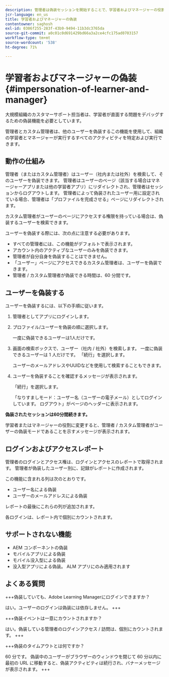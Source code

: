 ```yaml
---
description: 管理者は偽装セッションを開始することで、学習者およびマネージャーの役割が付与されているアカウントのユーザーに代わってログインできます。
jcr-language: en_us
title: 学習者およびマネージャーの偽装
contentowner: saghosh
exl-id: 0306f255-283f-43b9-9494-11b3dc3765da
source-git-commit: a0c01c0d691429bd66a3a2ce4cfc175ad0703157
workflow-type: tm+mt
source-wordcount: '538'
ht-degree: 71%

---
```


# 学習者およびマネージャーの偽装 {#impersonation-of-learner-and-manager}

大規模組織のカスタマーサポート担当者は、学習者が直面する問題をデバッグするための偽装機能を必要としています。

管理者とカスタム管理者は、他のユーザーを偽装するこの機能を使用して、組織の学習者とマネージャーが実行するすべてのアクティビティを特定および実行できます。

## 動作の仕組み

管理者（またはカスタム管理者）はユーザー（社内または社外）を検索して、そのユーザーを偽装できます。 管理者はユーザーのページ（該当する場合はマネージャーアプリまたは他の学習者アプリ）にリダイレクトされ、管理者はセッションからログアウトします。 管理者によって偽装されたユーザー用に設定されている場合、管理者は「プロファイルを完成させる」ページにリダイレクトされます。

カスタム管理者がユーザーのページにアクセスする権限を持っている場合は、偽装するユーザーを検索できます。

ユーザーを偽装する際には、次の点に注意する必要があります。

* すべての管理者には、この機能がデフォルトで表示されます。
* アカウント内のアクティブなユーザーのみを偽装できます。
* 管理者が自分自身を偽装することはできません。
* 「ユーザー」ページにアクセスできるカスタム管理者は、ユーザーを偽装できます。
* 管理者 / カスタム管理者が偽装できる時間は、60 分間です。

## ユーザーを偽装する

ユーザーを偽装するには、以下の手順に従います。

1. 管理者としてアプリにログインします。
1. プロファイル/ユーザーを偽装の順に選択します。

   一度に偽装できるユーザーは1人だけです。

1. 画面の検索ボックスで、ユーザー（社内 / 社外）を検索します。 一度に偽装できるユーザーは 1 人だけです。 「続行」を選択します。

   ユーザーのメールアドレスやUUIDなどを使用して検索することもできます。

1. ユーザーを偽装することを確認するメッセージが表示されます。

   「続行」を選択します。

   「なりすましモード：ユーザー名（ユーザーの電子メール）としてログインしています。 ログアウト」がページのヘッダーに表示されます。

**偽装されたセッションは60分間続きます。**

学習者またはマネージャーの役割に変更すると、管理者 / カスタム管理者がユーザーの偽装モードであることを示すメッセージが表示されます。

## ログインおよびアクセスレポート

管理者のログインとアクセス権は、ログインとアクセスのレポートで取得されます。 管理者が偽装したユーザー別に、記録がレポートに作成されます。

この機能に含まれる列は次のとおりです。

* ユーザー名による偽装
* ユーザーのメールアドレスによる偽装

レポートの最後にこれらの列が追加されます。

各ログインは、レポート内で個別にカウントされます。

## サポートされない機能

* AEM コンポーネントの偽装
* モバイルアプリによる偽装
* モバイル没入型による偽装
* 没入型アプリによる偽装。 ALM アプリにのみ適用されます

## よくある質問

+++偽装していても、Adobe Learning Managerにログインできますか？

はい。ユーザーのログインは偽装には依存しません。
+++

+++偽装イベントは一意にカウントされますか？

はい。偽装している管理者のログインアクセス / 訪問は、個別にカウントされます。
+++

+++偽装のタイムアウトとは何ですか？

60 分です。 偽装中のユーザーがブラウザーのウィンドウを閉じて 60 分以内に最初の URL に移動すると、偽装アクティビティは続行され、バナーメッセージが表示されます。
+++
